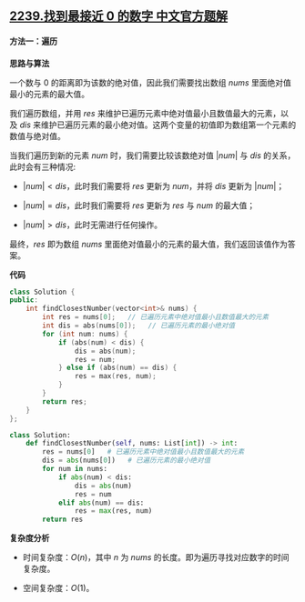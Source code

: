 ## [2239.找到最接近 0 的数字 中文官方题解](https://leetcode.cn/problems/find-closest-number-to-zero/solutions/100000/zhao-dao-zui-jie-jin-0-de-shu-zi-by-leet-za0j)

#### 方法一：遍历

**思路与算法**

一个数与 $0$ 的距离即为该数的绝对值，因此我们需要找出数组 $\textit{nums}$ 里面绝对值最小的元素的最大值。

我们遍历数组，并用 $\textit{res}$ 来维护已遍历元素中绝对值最小且数值最大的元素，以及 $\textit{dis}$ 来维护已遍历元素的最小绝对值。这两个变量的初值即为数组第一个元素的数值与绝对值。

当我们遍历到新的元素 $\textit{num}$ 时，我们需要比较该数绝对值 $|\textit{num}|$ 与 $\textit{dis}$ 的关系，此时会有三种情况:

- $|\textit{num}| < \textit{dis}$，此时我们需要将 $\textit{res}$ 更新为 $\textit{num}$，并将 $\textit{dis}$ 更新为 $|\textit{num}|$；

- $|\textit{num}| = \textit{dis}$，此时我们需要将 $\textit{res}$ 更新为 $\textit{res}$ 与 $\textit{num}$ 的最大值；

- $|\textit{num}| > \textit{dis}$，此时无需进行任何操作。

最终，$\textit{res}$ 即为数组 $\textit{nums}$ 里面绝对值最小的元素的最大值，我们返回该值作为答案。

**代码**

```C++ [sol1-C++]
class Solution {
public:
    int findClosestNumber(vector<int>& nums) {
        int res = nums[0];   // 已遍历元素中绝对值最小且数值最大的元素
        int dis = abs(nums[0]);   // 已遍历元素的最小绝对值
        for (int num: nums) {
            if (abs(num) < dis) {
                dis = abs(num);
                res = num;
            } else if (abs(num) == dis) {
                res = max(res, num);
            }
        }
        return res;
    }
};
```


```Python [sol1-Python3]
class Solution:
    def findClosestNumber(self, nums: List[int]) -> int:
        res = nums[0]   # 已遍历元素中绝对值最小且数值最大的元素
        dis = abs(nums[0])   # 已遍历元素的最小绝对值
        for num in nums:
            if abs(num) < dis:
                dis = abs(num)
                res = num
            elif abs(num) == dis:
                res = max(res, num)
        return res
```


**复杂度分析**

- 时间复杂度：$O(n)$，其中 $n$ 为 $\textit{nums}$ 的长度。即为遍历寻找对应数字的时间复杂度。

- 空间复杂度：$O(1)$。
